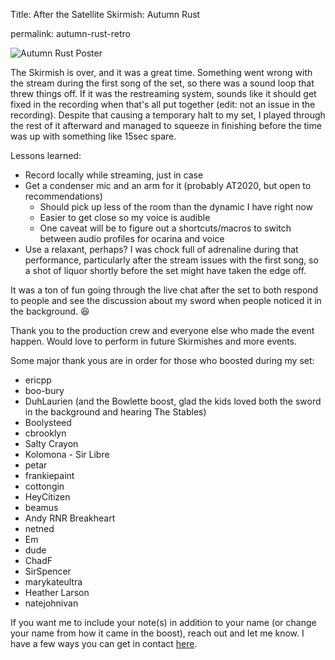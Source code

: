 Title: After the Satellite Skirmish: Autumn Rust

permalink: autumn-rust-retro

![Autumn Rust Poster](/upload/headroom/2024/09/autumn_rust_poster_25.jpg)

The Skirmish is over, and it was a great time. Something went wrong with the stream during the first song of the set, so there was a sound loop that threw things off. If it was the restreaming system, sounds like it should get fixed in the recording when that's all put together (edit: not an issue in the recording). Despite that causing a temporary halt to my set, I played through the rest of it afterward and managed to squeeze in finishing before the time was up with something like 15sec spare. 

Lessons learned:
- Record locally while streaming, just in case
- Get a condenser mic and an arm for it (probably AT2020, but open to recommendations)
  - Should pick up less of the room than the dynamic I have right now
  - Easier to get close so my voice is audible
  - One caveat will be to figure out a shortcuts/macros to switch between audio profiles for ocarina and voice
- Use a relaxant, perhaps? I was chock full of adrenaline during that performance, particularly after the stream issues with the first song, so a shot of liquor shortly before the set might have taken the edge off. 

It was a ton of fun going through the live chat after the set to both respond to people and see the discussion about my sword when people noticed it in the background. 😆

Thank you to the production crew and everyone else who made the event happen. Would love to perform in future Skirmishes and more events.

Some major thank yous are in order for those who boosted during my set:
- ericpp
- boo-bury
- DuhLaurien (and the Bowlette boost, glad the kids loved both the sword in the background and hearing The Stables)
- Boolysteed
- cbrooklyn
- Salty Crayon
- Kolomona - Sir Libre
- petar
- frankiepaint
- cottongin
- HeyCitizen
- beamus
- Andy RNR Breakheart
- netned
- Em
- dude
- ChadF
- SirSpencer
- marykateultra
- Heather Larson
- natejohnivan

If you want me to include your note(s) in addition to your name (or change your name from how it came in the boost), reach out and let me know. I have a few ways you can get in contact [here](https://mattthetall.site/link-tree).
